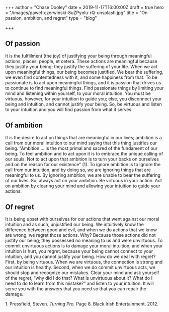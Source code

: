 +++
author = "Chase Dooley"
date = 2019-11-17T16:00:00Z
draft = true
hero = "/images/pawel-czerwinski-8uZPynIu-rQ-unsplash.jpg"
title = "On passion, ambition, and regret"
type = "blog"

+++
## Of passion

It is the fulfillment (the joy) of justifying your being through meaningful actions, places, people, et cetera. These actions are meaningful because they justify your being; they justify the suffering of your life. When we act upon meaningful things, our being becomes justified. We bear the suffering, we even find contentedness with it, and some happiness from that. To be passionate is to act upon meaningful things, and it is passion that drives us to continue to find meaningful things. Find passionate things by limiting your mind and listening within yourself, to your moral intuition. You must be virtuous, however, for your intuition to guide you; else, you disconnect your being and intuition, and cannot justify your being. So, be virtuous and listen to your intuition and you will find passion from what it serves.

## Of ambition

It is the desire to act on things that are meaningful in our lives; ambition is a call from our moral intuition to our mind saying that this thing justifies our being. “Ambition ... is the most primal and sacred of the fundament of our being. To feel ambition and to act upon it is to embrace the unique calling of our souls. Not to act upon that ambition is to turn your backs on ourselves and on the reason for our existence” (1). To ignore ambition is to ignore the call from our intuition, and by doing so, we are ignoring things that are meaningful to us. By ignoring ambition, we are unable to bear the suffering of our lives. So, always act on your ambition. Be virtuous in your action. Act on ambition by clearing your mind and allowing your intuition to guide your actions.

## Of regret

It is being upset with ourselves for our actions that went against our moral intuition and as such, unjustified our being. We intuitively know the difference between good and evil, and when we do actions that we know are wrong, we regret those actions. Why? Because those actions did not justify our being; they possessed no meaning to us and were unvirtuous. To commit unvirtuous actions is to damage your moral intuition, and when your intuition is hurt, you regret, because your being cannot connect to your intuition, and you cannot justify your being. How do we deal with regret? First, by being virtuous. When we are virtuous, the connection is strong and our intuition is healthy. Second, when we do commit unvirtuous acts, we should stop and recognize our mistakes. Clear your mind and ask yourself of the regret, “why did I do that? What is unvirtuous about it? What do I need to do to learn from this mistake?” and listen to your intuition. It will serve you with the answers that you need so that you can repair the damage.

1\. Pressfield, Steven. _Turning Pro._ Page 8. Black Irish Entertainment. 2012.